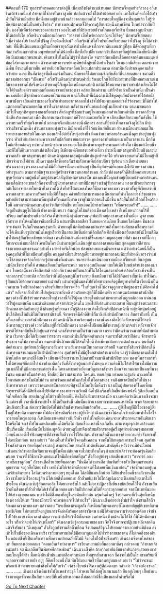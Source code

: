 ##ตอนที่ 170 ทุกสารทิศรอคอยการต่อสู้นี้
เมื่อมาถึงยังด้านหน้าหมอก นักพรตจี้หยุดย่างก้าวลง อวี๋เหรินเท้าข้างหนึ่งเป๋ ถ้าหากมิใช่การปีนเขาสูงชัน ปกติแล้วจะใช้ไม้เท้าน้อยอย่างยิ่ง เขาไม่ชินที่จะถือไม้เท้าค้ำยันไว้ด้วยมือซ้าย มือทั้งสองอยู่ข้างหน้าแล้ววาดถามออกไป “การสอบใหญ่ก็คงจะสิ้นสุดแล้ว ไม่รู้ว่าศิษย์น้องตอนนี้เป็นอย่างไรบ้าง”
ท่าทางของนักพรตจี้ให้ความรู้สึกประหนึ่งเทพเซียน ใบหน้าราวกับปีนั้น มองไม่เห็นร่องรอยของความชรา มองใบหน้าที่มีร่องรอยกังวลใจของอวี๋เหริน ยิ้มพลางลูบหัวเขา มิได้เอ่ยสิ่งใด
อวี๋เหรินวาดมือถามอีกครา “อาจารย์ เมื่อไหร่พวกเราถึงจะไปจิงตู”
นักพรตจี้เอ่ยตอบ “เมื่อจำต้องให้เจ้ากลับไปจิงตู ก็จะต้องไปแน่”
อวี๋เหรินมิได้ใส่ใจประโยคที่เขาบอกว่าไปจิงตู ซึ่งใช้คำว่ากลับ
ที่นี่เป็นดินแดนตงถู่เป็นเทือกเขาทุรกันดารป่าเถื่อนห่างไกลจากดินแดนต้าลู่ที่สุด มีสัตว์อสูรเที่ยวก่อกวนรังแกชาวบ้าน มนุษย์พบเห็นได้น้อยยิ่ง อีกทั้งยังเปลี่ยวมากกว่าเทือกเขาที่อยู่ท้ายเมืองซีหนิงเสียอีก มีเมฆหมอกหนาแน่น เดินทางไปในนั้นไม่รู้ว่าไปแห่งใด จนราวกับเหมือนได้ออกจากดินแดนมนุษย์ ม่ออวี่ส่งคนมาตามหา แล้วจะตามหาอาจารย์และศิษย์ทั้งคู่พบได้อย่างไรเล่า
ในหมอกมีเสียงแตกกระจายดังขึ้น ยิ่งนานยิ่งมากขึ้น คล้ายกับว่าเป็นการเคลื่อนไหวแปลกประหลาด ต่อมามีพลังปราณคุกคามสิบกว่าสาย คงจะเป็นสัตว์อสูรที่แข็งแกร่งเป็นแน่
นักพรตจี้ไม่อยากเผชิญกับสัตว์ที่น่าสยดสยอง ขมวดคิ้วพลางเอ่ยออกมา “เปิดทาง”
อวี๋เหรินเดินหน้าทำตามคำสั่ง ร้องตะโกนไปยังปลายทางที่มีหมอกหนาแน่น
ลิ้นของเขาขาดไปครึ่งหนึ่ง ด้วยเหตุนี้จึงพูดไม่เหมือนคนปกติ แต่นี่มิได้หมายความว่าเขาเปล่งเสียงไม่ได้ จึงได้ยินเสียงคำรามแหลมที่ออกมาจากปากของเขา
คล้ายเสียงคำราม แท้ที่จริงแล้วเป็นคำหนึ่ง เป็นคำพยางค์เดียวที่ซุกซ่อนความหมายไว้มากมาย และก็เป็นคำที่เฉินฉางเซิงใช้พูดคุยกับมังกรดำที่ใต้บ่อน้ำ ภาษามังกร
เสียงคำรามของอวี๋เหรินทำลายอากาศออกไป เข้าไปยังเมฆหมอกอย่างไร้ร่องรอย มิได้ทำให้แตกออกเป็นระลอกคลื่น ทว่าในเวลาต่อมา พลังอำนาจที่แอบแฝงอยู่ในเสียงคำราม ตามเมฆหมอกเข้าไปในทุกทิศทุกทางของเทือกเขา สัตว์อสูรที่ซ่อนเร้นอยู่ในเมฆหมอกส่วนลึกเหล่านั้น หวาดกลัวจนส่งเสียงร้องออกมา เพื่อเป็นการแสดงว่าตนยอมศิโรราบและขอรับโทษ เสียงเสียดสีกระทบกันดังขึ้น ใช้ความรวดเร็วที่สุดจึงหายไป มวลเมฆจึงกลับมาสงบนิ่งอีกครา
สถานที่ยิ่งห่างไกลจากจิงตูไปอีก มีทุ่งกว้างสีขาวผืนหนึ่ง ส่วนกลางของทุ่งกว้าง มีเมืองหนึ่งที่ใช้ก้อนหินก่อขึ้นมา กำแพงเมืองทรงกลมเป็นระยะทางหลายสิบกิโลเมตร มองแล้วโอ่อ่ายิ่งใหญ่อย่างยิ่ง
มีคนจำนวนหลายล้านคนนั่งคุกเข่าอยู่บนทุ่งกว้าง หัวเข่ากับลำคอของพวกเขาสัมผัสกับทรายและกรวด ถูกดวงอาทิตย์แผดเผาเป็นเวลานาน มีกลิ่นไหม้เกรียมอ่อนๆ ทว่าบนใบหน้าของพวกเขามองไม่เห็นท่าทางทุกข์ทรมานแต่อย่างใด เพียงแค่เงียบนิ่ง และก็ไม่ได้ยินพวกเขาเปล่งเสียงใดๆ มีเพียงแค่เงียบสงบอย่างเดียว ประหนึ่งมหาสมุทรที่เงียบนิ่งและน่าหวาดกลัว มหาสมุทรมนุษย์
ด้านหน้าสุดของกลุ่มผู้คนมีแท่นสูงทำจากไม้ บริเวณรอบแท่นไม้มีใบหญ้าสีเขียวจำนวนไม่ถ้วน เป็นความสดใสซึ่งตรงกันข้ามกับภาพที่เปล่าเปลี่ยว รุ่มร้อน น่าเบื่อหน่ายของบริเวณรอบๆ
ตรงกลางแท่นไม้มีตัวอักษรตั้งตระหง่านอยู่ เป็นสัญลักษณ์ที่แอบแฝงไปด้วยทางศาสนาอย่างรุนแรง ตามการอธิษฐานของผู้ศรัทธาจำนวนหลายล้านคน กำลังเปล่งแสงศักดิ์สิทธิ์ออกมาเบาบาง
บุรุษวัยกลางคนผู้หนึ่งยืนอยู่ด้านหน้าสัญลักษณ์ศาสนานั้น มองคนที่นั่งคุกเข่าอยู่เบื้องหน้าหลายล้านคน มองเสื้อผ้าของเขาแล้วก็คงจะเป็นผู้นำทางศาสนา เขาที่มีอายุล่วงเข้าสู่วัยกลางคน หางตามีรอยย่นรางๆ กลับไม่อาจทำลายใบหน้าที่งดงามได้ สิ่งที่ทำให้คนหลงใหลก็คือดวงตาของเขา ดวงตาทั้งคู่ที่เงียบสงบมีความสงสารและความรักอย่างไม่มีที่สิ้นสุด คล้ายกับว่าสามารถมองเห็นสถานที่ห่างไกลอย่างไร้ขอบเขต คล้ายกับว่าสามารถมองเห็นทุกสิ่งทั้งหมดทั้งมวล
เขาชูไม้เท้าอาคมในมือขึ้น แล้วยิ้มให้กับโลกที่โหดร้ายใบนี้
คนหลายล้านคนบนทุ่งกว้างสีขาวยืนขึ้น ตะโกนออกไปทางเทือกเขา “เพื่อครอบครัว!”
......
......
จิงตูเป็นต้นฤดูใบไม้ผลิ ยังคงเหน็บหนาว ต้นฤดูใบไม้ผลิของเมืองเสวี่ยเหล่า ก็เหน็บหนาวจนไร้ที่เปรียบ ลมหิมะประหนึ่งกำลังร้องไห้ประหนึ่งกำลังพรรณนาพัดปลิวอยู่กลางหนทางในเมือง ดุจสายลมธุลีทราย ทำให้คนไม่อาจลืมตาขึ้นได้
เผ่ามารชื่นชอบสีดำ ชื่นชอบความเงียบ ชื่นชอบโลหิตสด ชื่นชอบการเข่นฆ่า ในจิตใจของคนรุ่นหลัง ด้วยเหตุนี้นักศิลปะของเผ่ามารรวมถึงในความลับของเชื้อพระวงศ์ จะได้เห็นเพียงรูปภาพผืนใหญ่หรือว่าเป็นลายเส้นที่แปลกพิลึกกึกกือ อีกทั้งเมืองเสวี่ยเหล่ายังมีโทนสีมืด ทำให้คนรู้สึกเงียบเชียบและมึนชา คนที่เดินผ่านเมืองต่างก็ชื่นชอบสวมชุดคลุมยาวสีดำ มองจากที่ไกลๆ ก็ยากจะแบ่งแยกได้ว่าใครเป็นใคร
มีเผ่ามารผู้หนึ่งเดินอยู่ท่ามกลางสายลมหิมะ ชุดคลุมยาวสีดำบนร่างกายของเขาธรรมดาอย่างยิ่ง เก่าคร่ำครึเล็กน้อย ปลายขอบของชุดมีรอยขาด แต่ว่าอย่างน้อยนี่ก็เป็นชุดคลุมสีดำที่ไม่เหมือนกับผู้อื่น
คนชุดดำเดี๋ยวปรากฏเดี๋ยวหายอยู่ท่ามกลางลมหิมะที่บ้าคลั่ง เกรงว่าแม้จะใช้สายตาจดจ้องก็ยากจะรู้ตำแหน่งที่แน่นอน จนกระทั่งเขาเดินออกจากเมืองเสวี่ยเหล่า ยืนอยู่บนแม่น้ำแข็งทางทิศใต้
สายลมเยือกเย็นพัดกระหน่ำ หมวกงอบเปิดออก เผยให้เห็นใบหน้าด้านข้างของเผ่ามาร ใบหน้านั้นขาวซีดผิดปกติ คล้ายกับว่าหลายปีมาแล้วที่ไม่ได้โดนแสงอาทิตย์ คล้ายกับว่าเพิ่งจะฟื้นจากอาการป่วยสาหัส คล้ายกับว่ามิได้มีอุณหภูมิในร่างกาย ยิ่งเหมือนว่ามิได้มีชีวิตอย่างสิ้นเชิง ทำให้คนรู้สึกแฝงไปด้วยความตายอย่างน่ากลัว
เผ่ามารผู้นั้นมองไปยังทิศทางของจิงตูที่อยู่ทางทิศใต้ เงียบนิ่งเป็นเวลานาน ริมฝีปากอ้าออก เสียงที่เยียบเย็นรวดเร็ว “ในที่สุดเจ้าก็ไม่อาจดูถูกการมีอยู่ของเขาได้อีกต่อไปแล้ว”
หลังจากลั่วลั่วย้ายไปอยู่พระราชวังหลี สวนร้อยหญ้าก็มิได้มีคนพัก พวกหนุ่มน้อยของสำนักฝึกหลวงต่างก็ไปเข้าร่วมการสอบใหญ่ เวลานี้จึงไร้ผู้คน ประตูใหม่บนกำแพงบานนั้นถูกผลักออก แน่นอนว่าไร้ผู้คนพบเห็น
แพะดำเดินออกมาจากประตูด้านใน มองไปยังด้านข้างทะเลสาบ พื้นหญ้าข้างทะเลสาบยังคงหลงเหลือหิมะอยู่ กิ่งต้นหญ้าเหี่ยวเฉา มันรู้สึกงงงวย คิดไปถึงครึ่งปีก่อนหน้านี้ หญ้าที่หนุ่มน้อยผู้นั้นได้ป้อนให้มันมิได้เป็นรสชาติเช่นนี้
จักรพรรดินีศักดิ์สิทธิ์ก็มาถึงยังสำนักฝึกหลวง
สิบกว่าปีมานี้ เป็นครั้งแรกที่นางมาสำนักฝึกหลวง
ก่อนหน้านี้ในสวนร้อยหญ้า เวลานั้นนางคิดไปถึงจักรพรรดิไท่จงที่สังหารกบฏราชวงศ์ เวลานี้ยืนอยู่ที่สำนักฝึกหลวง นางคิดไปถึงตนที่สังหารกลุ่มอำนาจเก่า
หลังจากจักรพรรดิไท่จงกลับขึ้นไปอยู่บนสวรรค์ นางสังหารคนเป็นจำนวนมาก เพราะว่ามีคนจำนวนมากที่คัดค้านต่อต้าน เริ่มจากเมื่อได้เริ่มออกว่าราชการ คนเหล่านั้นก็เริ่มต่อต้านนาง จนกระทั่งสิบกว่าปีก่อน จักรพรรดิประชวรจนไม่อาจทนไหว คนเหล่านั้นล้วนแต่มิได้สนใจไยดี คิดเพียงแค่อยากจะต่อต้านนาง
คนที่กล้าต่อต้านนาง สุดท้ายแล้วก็ถูกนางสังหาร นางสังหารคนเป็นเวลาหลายร้อยปี จนกระทั่งสิบกว่าปีก่อนได้สังหารคนจำนวนมากในสำนักฝึกหลวง สุดท้ายจึงไม่มีผู้ใดกล้าต่อต้านนางอีก
นางรู้ว่ามือของตนเต็มไปด้วยโลหิต แต่นางมิได้สนใจ เพียงแค่เรื่องราวผ่านไปหลายปีจนมาถึงสำนักฝึกหลวง มองเห็นสวนเก่าที่ไม่ได้พ่ายแพ้อีกต่อไป นางยังคงคิดถึงวันที่สังหารผู้คนอย่างไม่หยุด
ความคิดนี้ไม่ได้ทำให้นางไม่มีความสุข แต่ก็ไม่ได้มีความสุขแต่อย่างใด
โดยเฉพาะอย่างยิ่งคนที่ถูกนางสังหาร มีคนจำนวนมากเป็นคนที่นางชื่นชม คนเหล่านั้นกล้าหาญ ซื่อสัตย์ มีความสามารถ โดดเด่น ยอดเยี่ยม ทรหดและสูงส่ง นางเคยให้โอกาสคนเหล่านั้นนับไม่ถ้วน แต่ทว่าคนเหล่านั้นกลับไม่ให้โอกาสนาง จนถึงขนาดบีบบังคับให้นางสังหารพวกเขา
เพราะว่าคนเหล่านั้นอยากจะพิสูจน์ให้โลกใบนี้เห็นว่า นางเป็นผู้ปกครองที่โหดเหี้ยม
จักรพรรดินีศักดิ์สิทธิ์มองไปยังทิศทางของพระราชวังหลี คิดไปถึงเรื่องที่เกิดขึ้นก่อนหน้านี้ รู้สึกเยือกเย็น จิตใจเยือกเย็น
สายฝนฤดูใบไม้ร่วงที่เยือกเย็น
คิดไม่ถึงสังฆราชจะลงมือ
นางเคยคิดว่าเฉินฉางเซิงจะมาถึงแค่ตรงนี้ เวลานี้เพิ่งจะเข้าใจ มิได้เป็นเช่นนี้ เช่นนั้นแล้วนางอยากจะถามคนเหล่านั้น พวกเจ้าอยากจะเดินถึงตรงไหน ต้องการบีบบังคับให้ข้าเริ่มสังหารคนอีกแล้วหรือ
......
......
ผู้ยิ่งใหญ่ก็มีเรื่องของผู้ยิ่งใหญ่ให้ขบคิด คนธรรมดาไม่ต้องไปขบคิดเรื่องของผู้ยิ่งใหญ่ เฉินฉางเซิงไม่สนใจว่าจะมีคนเท่าใดใส่ใจการสอบใหญ่และตน ก็เหมือนเขาเคยกล่าวกับลั่วลั่ว เขาใส่ใจเพียงแค่ตนจะเอาประกาศแรกอันดับแรกได้หรือไม่ จะเข้าไปในหอหลิงเหยียนได้หรือไม่
ก่อนเรื่องเหล่านี้จะเกิดขึ้น เผ่ามารบุกรุกเข้ามาล้วนแต่เป็นเรื่องเล็ก เรื่องอื่นนั้นไม่ต้องพูดถึง ด้วยเหตุนี้เขาจึงเตรียมตัวการต่อสู้ครั้งสุดท้ายด้วยความอดทน เงียบนิ่งและตั้งใจฟังกลยุทธ์ที่ถังซานสือลิ่ววางไว้ให้แก่ตน
ถังซานสือลิ่วมองเขาด้วยความจริงจังอย่างที่ไม่เคยมีมาก่อน พลางเอ่ยว่า “ก่อนอื่นทำให้จิตใจคนสั่นคลอน จากนั้นใช้เหตุผลเอาชนะใจคน สุดท้ายใช้พลังอำนาจ ท้ายที่สุดถึงจะต่อสู้ สามประโยค สามวิธี ลำดับขั้นตอนสำคัญยิ่ง หวังว่าจะมีประโยชน์ แน่นอนว่าถ้าหากบัณฑิตยากจนผู้นั้นตั้งแต่ต้นจนจบไม่สะเทือนใดๆ ข้าแนะนำเจ้าว่าจะต้องครุ่นคิดเสียหน่อย ว่าควรใช้วิธีการไหนยอมแพ้ให้มีเกียรติยศที่สุด”
ลั่วลั่วอยู่ข้างๆ เอ่ยเสียงเบาว่า “อาจารย์ ลองถามซื้อเขาดูก่อน”
ถังซานสือลิ่วแสยะยิ้มออกมา “นั่นคือโก่วหานสือ บัณฑิตที่วางตัวเป็นคุณชายแห่งคุณธรรม จะถูกซื้อได้อย่างไร เขายิ่งไม่ใช่เจ๋อซิ่วเด็กยากจนที่ไม่เคยเห็นเงินมาก่อน”
เจ๋อซิ่วนอนอยู่บนแคร่ข้างต้นหยาง โลหิตบนร่างกายค่อยๆ หยุดไหล ได้สติขึ้นมาเล็กน้อย ได้ยินประโยคนี้ของถังซานสือลิ่ว เขาใบหน้าไร้ความรู้สึก มิได้เอ่ยสิ่งใดออกมา
ลั่วลั่วขยับเข้าไปใกล้หูเฉินฉางเซิงเอ่ยเสียงเบาไม่กี่ประโยค เฉินฉางเซิงรู้สึกตกตะลึง ไม่อยากจะรับไว้ กลับไม่อาจปฏิเสธสิ่งที่นางยัดเยียดไว้ให้
ถังซานสือลิ่วเห็นสิ่งของที่ลั่วลั่วยัดใส่เข้าไปในอกของเขา ริมฝีปากอดไม่ได้ที่จะกระตุกออกมา จากนั้นเขาหันมองไปยังร่างกายของตน พบว่าไม่มีสิ่งของที่อยู่ในระดับเดียวกัน ครุ่นคิดชั่วครู่ จึงปลดกระบี่เวิ่นสุ่ยที่เหน็บข้างเอวส่งให้เขา
“ข้าเองมีกระบี่ จะเอาของเจ้าไปทำอะไร” เฉินฉางเซิงเอ่ยอย่างไม่เข้าใจ
ถังซานสือลิ่วจ้องมองดวงตาของเขา กล่าวตอบ “กระบี่ของตระกูลถัง ก็เหมือนกับเพลงกระบี่โถงบทบัญญัติเขาหลีซานของชีเจียน ไม่เหมาะที่จะอยู่บนการจัดลำดับร้อยศาสตราวิเศษ แต่มิได้หมายความว่าจะอ่อนด้อย เจ้านำไปไว้ข้างกาย เมื่อเวลาสำคัญอาจจะกำบังให้เจ้าได้สักกระบวนท่าหนึ่ง ถึงแม้จะไม่ได้ใช้ ก็มิได้หนักหนาอะไร หรือว่าจะทำให้เจ้าเหนื่อยรึ”
เฉินฉางเซิงรู้ความหมายของเขา จิตใจจึงยากจะปฏิเสธ หลังจากคิดแล้วจึงรับเอา
“มีเหตุผล” ลั่วลั่วถูกถังซานสือลิ่วเตือน จึงปลดแส้วิรุณโปรยออกจากเอวอย่างมิลังเล ส่งเข้าไปในมือของเฉินฉางเซิง
เซวียนหยวนผ้อใช้มือหนาลูบคลำไปทั่วร่างกายของตน ก็ไม่เจอสิ่งของอันใด แม้แต่สิ่งที่เป็นเครื่องรางเพื่อความปลอดภัยก็ไม่มี จึงอดไม่ได้ที่จะซึมเศร้า
เฉินฉางเซิงตบไหล่ของเขา ยิ้มพลางเอ่ยออกมา “ตอนเย็นเจ้าทำอาหาร”
เซวียนหยวนผ้อยิ้มออกมาซื่อๆ กล่าวตอบ “ถ้าหากเจ้าชนะแล้ว จะเพิ่มเกลือเป็นพิเศษอีกสองช้อน”
เฉินฉางเซิงคิด ถ้าหากเอาอันดับแรกประกาศแรกของการสอบใหญ่ได้จริง มื้อหนึ่งกินน้ำมันและเกลือมากหน่อย ดื่มสุราสักสามจอก ก็คงจะไม่เป็นไร
เขาเตรียมที่จะออกจากข้างชายป่า อยู่ๆ ก็คิดเรื่องหนึ่งได้ หันไปมองเจ๋อซิ่วที่นอนอยู่บนแคร่ เอ่ยว่า “ไม่ว่าจะชนะหรือแพ้ ข้าจะพยายามนำสิ่งนั้นให้กับเจ้า”
เจ๋อซิ่วใบหน้าไร้ความรู้สึกมองเขา กล่าวว่า “เจ้าจะต้องชนะ”
......
......
เฉินฉางเซิงเดินเข้าไปในหอชำระธุลี
โก่วหานสือได้อยู่ในสนามแล้ว ยืนอยู่เงียบๆ เสื้อผ้าบนร่างกายถูกซักจนเป็นสีขาว กระบี่ที่เหน็บข้างเอวมองไม่ออกว่ามีชื่อเสียงและล้ำค่าหรือไม่


[Go To Next Chapter]( ./172.md)